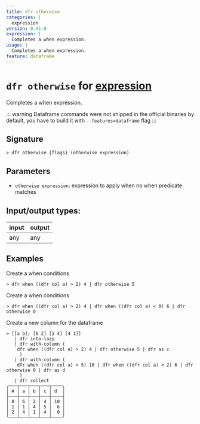 ```yaml
---
title: dfr otherwise
categories: |
  expression
version: 0.91.0
expression: |
  Completes a when expression.
usage: |
  Completes a when expression.
feature: dataframe
---
```

<!-- This file is automatically generated. Please edit the command in https://github.com/nushell/nushell instead. -->

# `dfr otherwise` for [expression](/commands/categories/expression.md)

<div class='command-title'>Completes a when expression.</div>

::: warning
Dataframe commands were not shipped in the official binaries by default, you have to build it with `--features=dataframe` flag
:::

## Signature

```> dfr otherwise {flags} (otherwise expression)```

## Parameters

 -  `otherwise expression`: expression to apply when no when predicate matches


## Input/output types:

| input | output |
| ----- | ------ |
| any   | any    |

## Examples

Create a when conditions
```nu
> dfr when ((dfr col a) > 2) 4 | dfr otherwise 5

```

Create a when conditions
```nu
> dfr when ((dfr col a) > 2) 4 | dfr when ((dfr col a) < 0) 6 | dfr otherwise 0

```

Create a new column for the dataframe
```nu
> [[a b]; [6 2] [1 4] [4 1]]
   | dfr into-lazy
   | dfr with-column (
    dfr when ((dfr col a) > 2) 4 | dfr otherwise 5 | dfr as c
     )
   | dfr with-column (
    dfr when ((dfr col a) > 5) 10 | dfr when ((dfr col a) < 2) 6 | dfr otherwise 0 | dfr as d
     )
   | dfr collect
╭───┬───┬───┬───┬────╮
│ # │ a │ b │ c │ d  │
├───┼───┼───┼───┼────┤
│ 0 │ 6 │ 2 │ 4 │ 10 │
│ 1 │ 1 │ 4 │ 5 │  6 │
│ 2 │ 4 │ 1 │ 4 │  0 │
╰───┴───┴───┴───┴────╯

```
